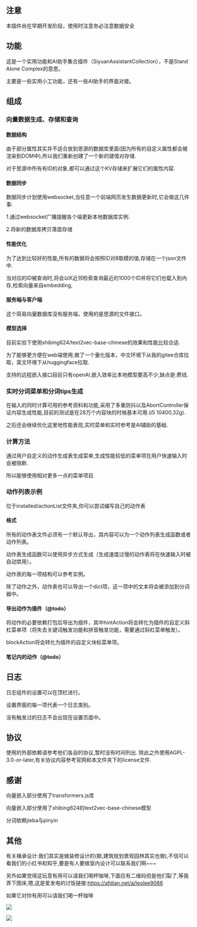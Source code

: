 ## 注意

本插件尚在早期开发阶段，使用时注意务必注意数据安全

## 功能

这是一个实用功能和AI助手集合插件（SiyuanAssistantCollection），不是Stand Alone Complex的意思。

主要是一些实用小工功能，还有一些AI助手的界面对接。

## 组成

### 向量数据生成、存储和查询

#### 数据结构

由于部分属性其实并不适合放到思源的数据库里面(因为所有的自定义属性都会被渲染到DOM中),所以我们重新创建了一个新的键值对存储.

对于思源中所有有ID的对象,都可以通过这个KV存储来扩展它们的属性内容.

#### 数据同步

数据同步计划使用websocket,当任意一个前端网页发生数据更新时,它会做这几件事:

1.通过websocket广播提醒各个端更新本地数据库实例.

2.将新的数据库拷贝落盘存储

#### 性能优化

为了达到比较好的性能,所有的数据将会按照ID对8取模的值,存储在一个json文件中.

当对应的ID被查询时,将会以K近邻检索查询最近的1000个ID并将它们也载入到内存,检索向量来自embedding,


#### 服务端与客户端

这个简易向量数据库没有服务端，使用的是思源的文件接口。

#### 模型选择

目前实验下使用shibing624/text2vec-base-chinese的效果和性能比较合适.

为了能够更方便在web端使用,做了一个量化版本，中文环境下从我的gitee仓库拉取，英文环境下从huggingface拉取.

支持的远程嵌入接口目前只有openAI,嵌入效率比本地模型要高不少,缺点是:费钱.

### 实时分词菜单和分词tips生成

在输入的同时计算可用的参考资料和功能,采用了多重防抖以及AbortController保证内容生成性能,目前的测试是在28万个内容块的时候基本可用.(i5 10400,32g).

之后还会继续优化这里地性能表现,实时菜单和实时参考是AI辅助的基础.

### 计算方法

通过用户自定义的动作生成表生成菜单,生成性能较低的菜单项在用户快速输入时会被阻断.

所以能够使用相对更多一点的菜单项目.

### 动作列表示例

位于installed/actionList文件夹,你可以尝试编写自己的动作表

#### 格式

所有的动作表文件必须有一个默认导出，其内容可以为一个动作列表生成函数或者动作列表。

动作表生成函数可以使用异步方式生成（生成速度过慢的动作表将在快速输入时被自动禁用）。

动作表的每一项结构可以参考实例。

除了动作之外，动作表也可以导出一个dict项，这一项中的文本将会被添加到分词器中。

#### 导出动作为插件（@todo）

将动作的必要依赖打包后导出为插件，其中hintAction将会转化为插件的自定义斜杠菜单项（将失去关键词触发功能和拼音触发功能，需要通过斜杠菜单触发）。

blockAction将会转化为插件的自定义块标菜单项。

#### 笔记内的动作（@todo）

## 日志

日志组件的设置可以在顶栏进行。

设置界面的每一项代表一个日志类别。

没有触发过的日志不会出现在设置页面中。

## 协议

使用的外部依赖请参考他们各自的协议,暂时没有时间列出.
除此之外使用AGPL-3.0-or-later,有关协议内容参考官网和本文件夹下的license文件.


## 感谢

向量嵌入部分使用了transformers.js库

向量嵌入部分使用了shibing624的text2vec-base-chinese模型

分词依赖jieba与pinyin

## 其他

有关椽承设计:我们其实是做装修设计的(额,建筑规划景观园林其实也做),不信可以看我们的小红书和知乎,要是有人要做室内设计可以联系我们啊~~~

另外如果觉得这玩意有用可以请我们喝杯咖啡,下面应有二维码但是他们裂了,等我弄下图床,嗯,这是爱发电的讨饭链接:https://afdian.net/a/leolee9086


如果它对你有用可以请我们喝一杯咖啡

![](https://ccds-1300128285.cos.ap-guangzhou.myqcloud.com/%E5%BE%AE%E4%BF%A1%E6%94%B6%E6%AC%BE%E7%A0%811.jpg)

![](https://ccds-1300128285.cos.ap-guangzhou.myqcloud.com/%E6%94%AF%E4%BB%98%E5%AE%9D%E6%94%B6%E6%AC%BE%E7%A0%811.jpg)